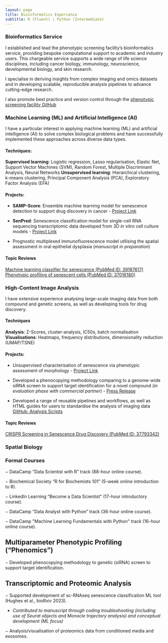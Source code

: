 ```yaml
---
layout: page
title: Bioinformatics Experience
subtitle: R (Fluent) | Python (Intermediate)
---
```


### Bioinformatics Service
I established and lead the phenotypic screening facility’s bioinformatics service, providing bespoke computational support to academic and industry users. This chargeable service supports a wide range of life science disciplines, including cancer biology, immunology, neuroscience, developmental biology, and skin research.

I specialise in deriving insights from complex imaging and omics datasets and in developing scalable, reproducible analysis pipelines to advance cutting-edge research.

I also promote best practice and version control through the <a href="https://github.com/Phenotypic-Screening-QMUL" target="_blank">phenotypic screening facility GitHub</a>

### Machine Learning (ML) and Artificial Intelligence (AI)
I have a particular interest in applying machine learning (ML) and artificial intelligence (AI) to solve complex biological problems and have successfully implemented these approaches across diverse data types.

#### Techniques:
**Supervised learning**: Logistic regression, Lasso regularisation, Elastic Net, Support Vector Machines (SVM), Random Forest, Multiple Discriminant Analysis, Neural Networks
**Unsupervised learning**: Hierarchical clustering, k-means clustering, Principal Component Analysis (PCA), Exploratory Factor Analysis (EFA)

#### Projects:
- **SAMP-Score**: Ensemble machine learning model for senescence detection to support drug discovery in cancer - <a href="https://ryanjwallis.github.io/2024-02-07-SAMP-Score/" target="_blank">Project Link</a>

- **SenPred**: Senescence classification model for single-cell RNA sequencing transcriptomic data developed from 3D _in vitro_ cell culture models - <a href="https://ryanjwallis.github.io/2023-10-23-SenPred/" target="_blank">Project Link</a>

- Prognostic multiplexed immunofluorescence model utilising the spatial assessment in oral epithelial dysplasia (_manuscript in preparation_)

#### Topic Reviews
<a href="https://pubmed.ncbi.nlm.nih.gov/39187617/" target="_blank"> Machine learning classifier for senescence (PubMed ID: 39187617)</a><br>
<a href="https://pubmed.ncbi.nlm.nih.gov/37016180/" target="_blank"> Phenotypic profiling of senescent cells (PubMed ID: 37016180)</a>

### High-Content Image Analysis
I have extensive experience analysing large-scale imaging data from both compound and genetic screens, as well as developing tools for drug discovery. 

#### Techniques
**Analysis**: Z-Scores, cluster-analysis, IC50s, batch normalisation
**Visualisations**: Heatmaps, frequency distributions, dimensionality reduction (UMAP/TSNE)

#### Projects:
- Unsupervised characterisation of senescence via phenotypic assessment of morphology - <a href="https://ryanjwallis.github.io/22022-05-16-SAMPs/" target="_blank">Project Link</a>

- Developed a phenocopying methodology comparing to a genome-wide siRNA screen to support target identification for a novel compound (_in evaluation phase with commercial partner_) - <a href="https://www.qmul.ac.uk/blizard/about/news/items/queen-mary-research-team-heads-discovery-of-a-new-method-to-stop-the-growth-of-cancer-cells.html" target="_blank"> Press Release </a>

- Developed a range of reusable pipelines and workflows, as well as HTML guides for users to standardise the analysis of imaging data  <a href="https://github.com/Phenotypic-Screening-QMUL/InCarta-Scripts" target="_blank"> GitHub: Analysis Scripts </a>

#### Topic Reviews
<a href="https://pubmed.ncbi.nlm.nih.gov/37793342/" target="_blank"> CRISPR Screening in Senescence Drug Discovery (PubMed ID: 37793342)</a>

### Spatial Biology










### Formal Courses

− DataCamp “Data Scientist with R” track (88-hour online course).

− Biochemical Society “R for Biochemists 101” (5-week online introduction to R).

− LinkedIn Learning “Become a Data Scientist” (17-hour introductory course).

− DataCamp “Data Analyst with Python” track (36-hour online course).

− DataCamp "Machine Learning Fundamentals with Python" track (16-hour online course).



## Multiparameter Phenotypic Profiling (“Phenomics”)




−	Developed phenocopying methodology to genetic (siRNA) screen to support target identification.

## Transcriptomic and Proteomic Analysis

−	Supported development of sc-RNAseq senescence classification ML tool (Hughes et al., bioRxiv 2023).

   - _Contributed to manuscript through coding troubleshooting (including use of Seurat objects and Monocle trajectory analysis) and conceptual development (ML focus)_
  
−	Analysis/visualisation of proteomics data from conditioned media and exosomes. 


